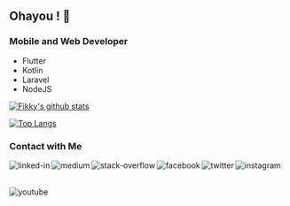 ## Ohayou ! 👋

### Mobile and Web Developer
- Flutter
- Kotlin
- Laravel
- NodeJS

  
[![Fikky's github stats](https://github-readme-stats.vercel.app/api?username=gonexwind&count_private=true&theme=vue-dark&show_icons=true)](https://github.com/gonexwind)
  
<!-- [![Contribution Stats](https://github-contribution-stats.vercel.app/api/?username=gonexwind&count_private=true&theme=vue-dark&show_icons=true)](https://github.com/gonexwind/github-contribution-stats/)
   -->
[![Top Langs](https://github-readme-stats.vercel.app/api/top-langs/?username=gonexwind&layout=compact&theme=vue-dark)](https://github.com/gonexwind)
</p>

### Contact with Me

[<img align="left" alt="linked-in" src="https://img.shields.io/badge/linkedin-%230077B5.svg?&style=for-the-badge&logo=linkedin&logoColor=white" />](https://www.linkedin.com/in/fikkyardianto)

[<img align="left" alt="medium" src="https://img.shields.io/badge/medium-%2312100E.svg?&style=for-the-badge&logo=medium&logoColor=white" />](https://fikkyardianto.medium.com/)

[<img align="left" alt="stack-overflow" src="https://img.shields.io/badge/stack%20overflow-FE7A16?logo=stack-overflow&logoColor=white&style=for-the-badge" />](https://stackoverflow.com/users/15751737/fikky-ardianto)

[<img align="left" alt="facebook" src="https://img.shields.io/badge/facebook-%231877F2.svg?&style=for-the-badge&logo=facebook&logoColor=white" />](https://www.facebook.com/fikky.ardi/)

[<img align="left" alt="twitter" src="https://img.shields.io/badge/twitter-%231DA1F2.svg?&style=for-the-badge&logo=twitter&logoColor=white" />](https://twitter.com/gonexwind)

[<img align="left" alt="instagram" src="https://img.shields.io/badge/Instagram-%23E4405F.svg?&style=for-the-badge&logo=instagram&logoColor=white" />](https://instagram.com/fikkyardianto)

<br>
<br>

[<img align="left" alt="youtube" src="https://img.shields.io/badge/youtube-%23FF0001.svg?&style=for-the-badge&logo=youtube&logoColor=white" />](https://www.youtube.com/channel/UCKv1DvnWiOXl1GtCFEZKr1Q)
